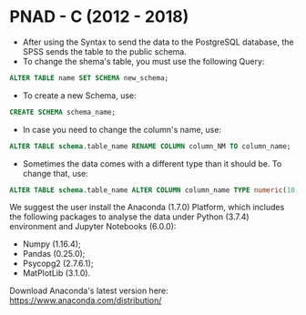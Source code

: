 # PNAD - C (2012 - 2018)

- After using the Syntax to send the data to the PostgreSQL database, the SPSS sends the table to the public schema.
- To change the shema's table, you must use the following Query:
```SQL
ALTER TABLE name SET SCHEMA new_schema;
```
- To create a new Schema, use:
```SQL
CREATE SCHEMA schema_name;
```
- In case you need to change the column's name, use:
```SQL
ALTER TABLE schema.table_name RENAME COLUMN column_NM TO column_name;
```
- Sometimes the data comes with a different type than it should be. To change that, use:
```SQL
ALTER TABLE schema.table_name ALTER COLUMN column_name TYPE numeric(10,2);
```
We suggest the user install the Anaconda (1.7.0) Platform, which includes the following packages to analyse the data under Python (3.7.4) environment and Jupyter Notebooks (6.0.0):

- Numpy (1.16.4);
- Pandas (0.25.0);
- Psycopg2 (2.7.6.1);
- MatPlotLib (3.1.0).

Download Anaconda's latest version here: https://www.anaconda.com/distribution/
